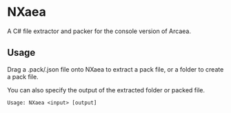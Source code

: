 # NXaea
A C# file extractor and packer for the console version of Arcaea.

## Usage
Drag a .pack/.json file onto NXaea to extract a pack file, or a folder to create a pack file.

You can also specify the output of the extracted folder or packed file.

```
Usage: NXaea <input> [output]
```
